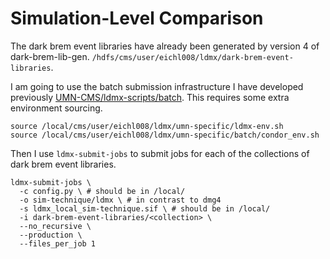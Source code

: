# Simulation-Level Comparison

The dark brem event libraries have already been generated by version 4 of dark-brem-lib-gen.
`/hdfs/cms/user/eichl008/ldmx/dark-brem-event-libraries`.

I am going to use the batch submission infrastructure I have developed previously 
[UMN-CMS/ldmx-scripts/batch](https://github.com/UMN-CMS/ldmx-scripts/tree/main/batch). 
This requires some extra environment sourcing.
```
source /local/cms/user/eichl008/ldmx/umn-specific/ldmx-env.sh
source /local/cms/user/eichl008/ldmx/umn-specific/batch/condor_env.sh
```
Then I use `ldmx-submit-jobs` to submit jobs for each of the collections of dark brem event libraries.
```
ldmx-submit-jobs \
  -c config.py \ # should be in /local/
  -o sim-technique/ldmx \ # in contrast to dmg4
  -s ldmx_local_sim-technique.sif \ # should be in /local/
  -i dark-brem-event-libraries/<collection> \
  --no_recursive \
  --production \
  --files_per_job 1
```
